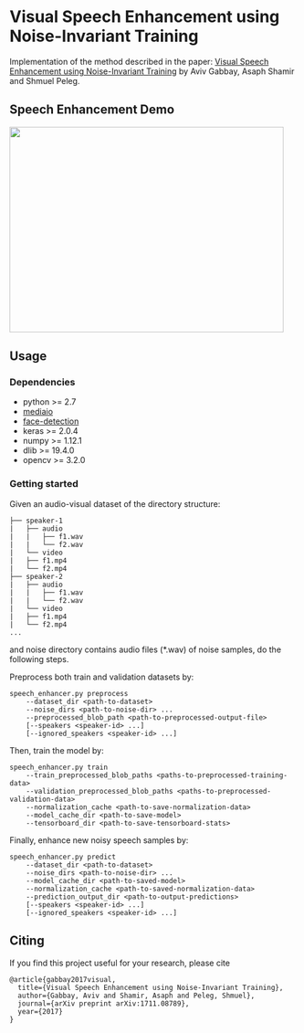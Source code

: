 # Visual Speech Enhancement using Noise-Invariant Training
Implementation of the method described in the paper: [Visual Speech Enhancement using Noise-Invariant Training](http://www.vision.huji.ac.il/speaker-separation) by Aviv Gabbay, Asaph Shamir and Shmuel Peleg.

## Speech Enhancement Demo
<a href="http://www.youtube.com/watch?feature=player_embedded&v=aMrK9PiCHhQ" target="_blank">
<img src="http://img.youtube.com/vi/aMrK9PiCHhQ/0.jpg" width="480" height="360" />
</a>

## Usage
### Dependencies
* python >= 2.7
* [mediaio](https://github.com/avivga/mediaio)
* [face-detection](https://github.com/avivga/face-detection)
* keras >= 2.0.4
* numpy >= 1.12.1
* dlib >= 19.4.0
* opencv >= 3.2.0

### Getting started
Given an audio-visual dataset of the directory structure:
```
├── speaker-1
|   ├── audio
|   |   ├── f1.wav
|   |   └── f2.wav
|   └── video
|	├── f1.mp4
|	└── f2.mp4
├── speaker-2
|   ├── audio
|   |   ├── f1.wav
|   |   └── f2.wav
|   └── video
|	├── f1.mp4
|	└── f2.mp4
...
```
and noise directory contains audio files (*.wav) of noise samples, do the following steps.

Preprocess both train and validation datasets by:
```
speech_enhancer.py preprocess 
	--dataset_dir <path-to-dataset>
	--noise_dirs <path-to-noise-dir> ...
	--preprocessed_blob_path <path-to-preprocessed-output-file>
	[--speakers <speaker-id> ...]
	[--ignored_speakers <speaker-id> ...] 
```

Then, train the model by:
```
speech_enhancer.py train
	--train_preprocessed_blob_paths <paths-to-preprocessed-training-data>
	--validation_preprocessed_blob_paths <paths-to-preprocessed-validation-data>
	--normalization_cache <path-to-save-normalization-data>
	--model_cache_dir <path-to-save-model>
	--tensorboard_dir <path-to-save-tensorboard-stats>
```

Finally, enhance new noisy speech samples by:
```
speech_enhancer.py predict
	--dataset_dir <path-to-dataset>
	--noise_dirs <path-to-noise-dir> ...
	--model_cache_dir <path-to-saved-model>
	--normalization_cache <path-to-saved-normalization-data>
	--prediction_output_dir <path-to-output-predictions>
	[--speakers <speaker-id> ...]
	[--ignored_speakers <speaker-id> ...]
```

## Citing
If you find this project useful for your research, please cite
```
@article{gabbay2017visual,
  title={Visual Speech Enhancement using Noise-Invariant Training},
  author={Gabbay, Aviv and Shamir, Asaph and Peleg, Shmuel},
  journal={arXiv preprint arXiv:1711.08789},
  year={2017}
}
```
